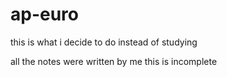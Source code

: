 # ap-euro
this is what i decide to do instead of studying

all the notes were written by me
this is incomplete
